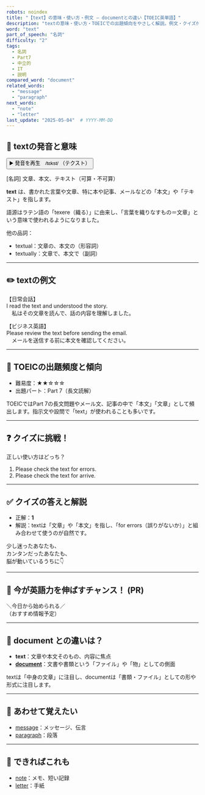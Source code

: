 ```yaml
---
robots: noindex
title: "【text】の意味・使い方・例文 ― documentとの違い【TOEIC英単語】"
description: "textの意味・使い方・TOEICでの出題傾向をやさしく解説。例文・クイズ付きでdocumentとの違いもわかりやすく学べます。"
word: "text"
part_of_speech: "名詞"
difficulty: "2"
tags:
  - 名詞
  - Part7
  - 中立的
  - IT
  - 説明
compared_word: "document"
related_words:
  - "message"
  - "paragraph"
next_words:
  - "note"
  - "letter"
last_update: "2025-05-04"  # YYYY-MM-DD
---
```


## 🔰 textの発音と意味

<button class="play-audio" onclick="playTTS('text')">
  <span class="play-audio-main">
    ▶️ 発音を再生　/tɛkst/
  </span>
  <span class="play-audio-sub">
    （テクスト）
  </span>
</button>

[名詞] 文章、本文、テキスト（可算・不可算）

**text** は、書かれた言葉や文章、特に本や記事、メールなどの「本文」や「テキスト」を指します。

語源はラテン語の「texere（織る）」に由来し、「言葉を織りなすもの＝文章」という意味で使われるようになりました。

他の品詞：  
- textual：文章の、本文の（形容詞）
- textually：文章で、本文で（副詞）

---

## ✏️ textの例文

【日常会話】  
I read the text and understood the story.  
　私はその文章を読んで、話の内容を理解しました。

【ビジネス英語】  
Please review the text before sending the email.  
　メールを送信する前に本文を確認してください。

---

## 🎯 TOEICの出題頻度と傾向

- 難易度：★★☆☆☆
- 出題パート：Part 7（長文読解）

TOEICではPart 7の長文問題やメール文、記事の中で「本文」「文章」として頻出します。指示文や設問で「text」が使われることも多いです。

---

## ❓ クイズに挑戦！

正しい使い方はどっち？

1. Please check the text for errors.  
2. Please check the text for arrive.

---

## ✅ クイズの答えと解説

- 正解：**1**
- 解説：textは「文章」や「本文」を指し、「for errors（誤りがないか）」と組み合わせて使うのが自然です。

少し迷ったあなたも、  
カンタンだったあなたも、  
脳が動いているうちに👇️

---

## 🚀 今が英語力を伸ばすチャンス！ (PR)

<div class="info-center">
＼今日から始められる／<br>  
（おすすめ情報予定）
</div>

---

## 🤔  document との違いは？

- **text**：文章や本文そのもの、内容に焦点
- **[document](/word/document/)**：文書や書類という「ファイル」や「物」としての側面

textは「中身の文章」に注目し、documentは「書類・ファイル」としての形や形式に注目します。

---

## 🧩 あわせて覚えたい

- [message](/word/message/)：メッセージ、伝言
- [paragraph](/word/paragraph/)：段落

---

## 📖 できればこれも

- [note](/word/note/)：メモ、短い記録
- [letter](/word/letter/)：手紙

<!-- cvid: aid42_bid10 -->
